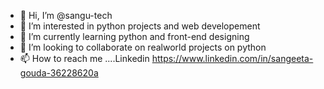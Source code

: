 - 👋 Hi, I’m @sangu-tech
- 👀 I’m interested in python projects and web developement
- 🌱 I’m currently learning python and front-end designing
- 💞️ I’m looking to collaborate on realworld projects on python
- 📫 How to reach me ....Linkedin  https://www.linkedin.com/in/sangeeta-gouda-36228620a

<!---
sangu-tech/sangu-tech is a ✨ special ✨ repository because its `README.md` (this file) appears on your GitHub profile.
You can click the Preview link to take a look at your changes.
--->
